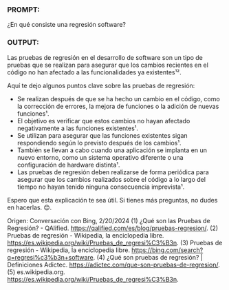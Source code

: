 ### PROMPT: 

¿En qué consiste una regresión software?

### OUTPUT:

Las pruebas de regresión en el desarrollo de software son un tipo de pruebas que se realizan para asegurar que los cambios recientes en el código no han afectado a las funcionalidades ya existentes¹².

Aquí te dejo algunos puntos clave sobre las pruebas de regresión:

- Se realizan después de que se ha hecho un cambio en el código, como la corrección de errores, la mejora de funciones o la adición de nuevas funciones¹.
- El objetivo es verificar que estos cambios no hayan afectado negativamente a las funciones existentes¹.
- Se utilizan para asegurar que las funciones existentes sigan respondiendo según lo previsto después de los cambios¹.
- También se llevan a cabo cuando una aplicación se implanta en un nuevo entorno, como un sistema operativo diferente o una configuración de hardware distinta¹.
- Las pruebas de regresión deben realizarse de forma periódica para asegurar que los cambios realizados sobre el código a lo largo del tiempo no hayan tenido ninguna consecuencia imprevista¹.

Espero que esta explicación te sea útil. Si tienes más preguntas, no dudes en hacerlas. 😊.

Origen: Conversación con Bing, 2/20/2024
(1) ¿Qué son las Pruebas de Regresión? - QAlified. https://qalified.com/es/blog/pruebas-regresion/.
(2) Pruebas de regresión - Wikipedia, la enciclopedia libre. https://es.wikipedia.org/wiki/Pruebas_de_regresi%C3%B3n.
(3) Pruebas de regresión - Wikipedia, la enciclopedia libre. https://bing.com/search?q=regresi%c3%b3n+software.
(4) ¿Qué son pruebas de regresión? | Definiciones Adictec. https://adictec.com/que-son-pruebas-de-regresion/.
(5) es.wikipedia.org. https://es.wikipedia.org/wiki/Pruebas_de_regresi%C3%B3n.
